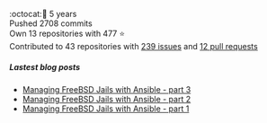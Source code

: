 :octocat::birthday: 5 years  
Pushed 2708 commits  
Own 13 repositories with 477 :star:  
Contributed to 43 repositories with [239 issues](https://github.com/issues?q=is%3Aissue+author%3Aeoli3n) and [12 pull requests](https://github.com/pulls?q=is%3Apr+author%3Aeoli3n+)

##### Lastest blog posts
- [Managing FreeBSD Jails with Ansible - part 3](https://eoli3n.eu.org/2021/06/14/jails-part-3.html)
- [Managing FreeBSD Jails with Ansible - part 2](https://eoli3n.eu.org/2021/06/09/jails-part-2.html)
- [Managing FreeBSD Jails with Ansible - part 1](https://eoli3n.eu.org/2021/06/08/jails-part-1.html)
